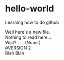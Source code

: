 # hello-world
Learning how to do github

Well here's a new file. <br>
Nothing to read here.... <br>
Wait? . . . (Nope.)  <br>
#VERSION 2 <br>
Blah Blah
